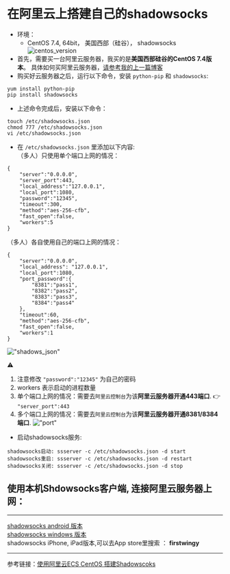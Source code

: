 在阿里云上搭建自己的shadowsocks
======
* 环境：
	* CentOS 7.4, 64bit， 美国西部（硅谷）， shadowsocks<br />
	![centos_version](https://github.com/tycao/tycao.github.io/blob/master/cloud_aliyun_src/centos_version.png "centos_version")<br />
* 首先，需要买一台阿里云服务器，我买的是**美国西部硅谷的CentOS 7.4版本**。 具体如何买阿里云服务器，[请参考我的上一篇博客](https://github.com/tycao/tycao.github.io/blob/master/deploy_ShadowsSocks_in_Aliyun.md)<br />
* 购买好云服务器之后，运行以下命令，安装 `python-pip` 和 `shadowsocks`:<br />
```shell
yum install python-pip
pip install shadowsocks
```
* 上述命令完成后，安装以下命令：<br />
```shell
touch /etc/shadowsocks.json
chmod 777 /etc/shadowsocks.json
vi /etc/shadowsocks.json
```

* 在 `/etc/shadowsocks.json` 里添加以下内容:<br />
（多人）只使用单个端口上网的情况：
```shell
{
    "server":"0.0.0.0",
    "server_port":443,
    "local_address":"127.0.0.1",
    "local_port":1080,
    "password":"12345",
    "timeout":300,
    "method":"aes-256-cfb",
    "fast_open":false,
    "workers":5
}
```
（多人）各自使用自己的端口上网的情况：
```shell
{
	"server":"0.0.0.0",
	"local_address": "127.0.0.1",
	"local_port":1080,
	"port_password":{
		"8381":"pass1",
		"8382":"pass2",
		"8383":"pass3",
		"8384":"pass4"
	},
	"timeout":60,
	"method":"aes-256-cfb",
	"fast_open":false,
	"workers":1
}
```
!["shadows_json"](https://github.com/tycao/tycao.github.io/blob/master/cloud_aliyun_src/shadowsocks_json.png "shadows_json")<br />

:warning: <br /> 
1. 注意修改 `"password":"12345"` 为自己的密码
2. workers 表示启动的进程数量 
3. 单个端口上网的情况：需要去`阿里云控制台`为该**阿里云服务器开通443端口**. :point_right: `"server_port":443`  
4. 多个端口上网的情况：需要去`阿里云控制台`为该**阿里云服务器开通8381/8384端口**.
!["port"](https://github.com/tycao/tycao.github.io/blob/master/install_and_build_protobuf_in_Linux/port.png "port")<br />

* 启动shadowsocks服务:<br />
```shell
shadowsocks启动: ssserver -c /etc/shadowsocks.json -d start 
shadowsocks重启: ssserver -c /etc/shadowsocks.json -d restart 
shadowsocks关闭: ssserver -c /etc/shadowsocks.json -d stop
```
## 使用本机Shdowsocks客户端, 连接阿里云服务器上网：<br />
****
[shadowsocks android 版本](https://github.com/shadowsocks/shadowsocks-android/releases)<br />
[shadowsocks windows 版本](https://github.com/shadowsocks/shadowsocks-windows/releases)<br />
shadowsocks iPhone, iPad版本,可以去App store里搜索 ： **firstwingy**


****
参考链接：[使用阿里云ECS CentOS 搭建Shadowscoks](http://blog.csdn.net/zh237560547/article/details/75318697)<br />